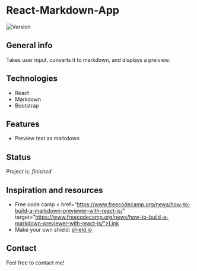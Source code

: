 # React-Markdown-App
![Version](https://img.shields.io/badge/version-1.0.4-brightgreen)

## General info
Takes user input, converts it to markdown, and displays a preiview.

## Technologies
* React
* Markdown
* Bootstrap


## Features
* Preview text as markdown

## Status
Project is: _finished_

## Inspiration and resources
* Free code camp < href="https://www.freecodecamp.org/news/how-to-build-a-markdown-previewer-with-react-js/" target="https://www.freecodecamp.org/news/how-to-build-a-markdown-previewer-with-react-js/">Link</a>
* Make your own shield: <a href="https://shields.io/#your-badge" target="https://shields.io/#your-badge">shield.io</a>


## Contact
Feel free to contact me!
